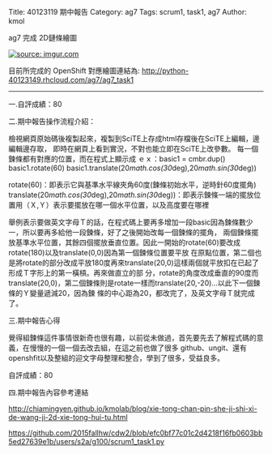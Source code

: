 Title:  40123119 期中報告
Category: ag7
Tags: scrum1, task1, ag7
Author: kmol

ag7 完成 2D鏈條繪圖




<!-- PELICAN_END_SUMMARY -->

<a href="http://imgur.com/JvRdJKV"><img src="http://i.imgur.com/JvRdJKV.png" title="source: imgur.com" /></a>

目前所完成的 OpenShift 對應繪圖連結為: <a href="http://python-40123149.rhcloud.com/ag7/ag7_task1">http://python-40123149.rhcloud.com/ag7/ag7_task1</a>

_________________________________________

一.自評成績：80

二.期中報告操作流程介紹：


檢視網頁原始碼後複製起來，複製到SciTE上存成html存檔後在SciTE上編輯，邊編輯邊存取，
即時在網頁上看到實況，不對也能立即在SciTE上改參數。
每一個鍊條都有對應的位置，而在程式上顯示成
ｅｘ：basic1 = cmbr.dup()
      basic1.rotate(60)
      basic1.translate(20*math.cos(30*deg),20*math.sin(30*deg))

rotate(60)：即表示它與基準水平線夾角60度(鍊條初始水平，逆時針60度擺角)
translate(20*math.cos(30*deg),20*math.sin(30*deg))：即表示鍊條一端的擺放位置用（Ｘ,Ｙ）表示要擺放在哪一個水平位置，以及高度要在哪裡

舉例表示要做英文字母Ｔ的話，在程式碼上要再多增加一段basic因為鍊條數少一，所以要再多給他一段鍊條，好了之後開始改每一個鍊條的擺角，
兩個鍊條擺放基準水平位置，其餘四個擺放垂直位置。因此一開始的rotate(60)要改成rotate(180)以及translate(0,0)因為第一個鍊條位置要平放
在原點位置，第二個也是將rotate的部分改成平放180度再來translate(20,0)這樣兩個就平放扣在已起了形成Ｔ字形上的第一橫槓。再來做直立的部
分，rotate的角度改成垂直的90度而translate(20,0)，第二個鍊條則是rotate一樣而translate(20,-20)…以此下一個鍊條的Ｙ變量遞減20，因為鍊
條的中心距為20，都改完了，及英文字母Ｔ就完成了。

三.期中報告心得

覺得組鍊條這件事情很新奇也很有趣，以前從未做過，首先要先去了解程式碼的意義，在慢慢的一個一個去改去組，在這之前也做了很多
github、ungit、還有openshfit以及整組的迎文字母整理和整合，學到了很多，受益良多。

自評成績：80

四.期中報告內容參考連結

<a href="http://chiamingyen.github.io/kmolab/blog/xie-tong-chan-pin-she-ji-shi-xi-de-wang-ji-2d-xie-tong-hui-tu.html">http://chiamingyen.github.io/kmolab/blog/xie-tong-chan-pin-she-ji-shi-xi-de-wang-ji-2d-xie-tong-hui-tu.html


<a href="https://github.com/2015fallhw/cdw2/blob/efc0bf77c01c2d4218f16fb0603bb5ed27639e1b/users/s2a/g100/scrum1_task1.py">https://github.com/2015fallhw/cdw2/blob/efc0bf77c01c2d4218f16fb0603bb5ed27639e1b/users/s2a/g100/scrum1_task1.py